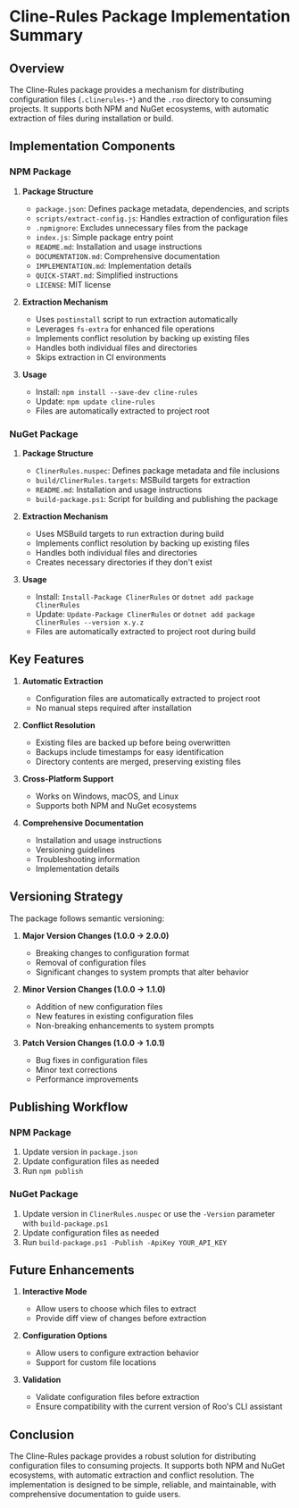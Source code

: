 # Cline-Rules Package Implementation Summary

## Overview

The Cline-Rules package provides a mechanism for distributing configuration files (`.clinerules-*`) and the `.roo` directory to consuming projects. It supports both NPM and NuGet ecosystems, with automatic extraction of files during installation or build.

## Implementation Components

### NPM Package

1. **Package Structure**
   - `package.json`: Defines package metadata, dependencies, and scripts
   - `scripts/extract-config.js`: Handles extraction of configuration files
   - `.npmignore`: Excludes unnecessary files from the package
   - `index.js`: Simple package entry point
   - `README.md`: Installation and usage instructions
   - `DOCUMENTATION.md`: Comprehensive documentation
   - `IMPLEMENTATION.md`: Implementation details
   - `QUICK-START.md`: Simplified instructions
   - `LICENSE`: MIT license

2. **Extraction Mechanism**
   - Uses `postinstall` script to run extraction automatically
   - Leverages `fs-extra` for enhanced file operations
   - Implements conflict resolution by backing up existing files
   - Handles both individual files and directories
   - Skips extraction in CI environments

3. **Usage**
   - Install: `npm install --save-dev cline-rules`
   - Update: `npm update cline-rules`
   - Files are automatically extracted to project root

### NuGet Package

1. **Package Structure**
   - `ClinerRules.nuspec`: Defines package metadata and file inclusions
   - `build/ClinerRules.targets`: MSBuild targets for extraction
   - `README.md`: Installation and usage instructions
   - `build-package.ps1`: Script for building and publishing the package

2. **Extraction Mechanism**
   - Uses MSBuild targets to run extraction during build
   - Implements conflict resolution by backing up existing files
   - Handles both individual files and directories
   - Creates necessary directories if they don't exist

3. **Usage**
   - Install: `Install-Package ClinerRules` or `dotnet add package ClinerRules`
   - Update: `Update-Package ClinerRules` or `dotnet add package ClinerRules --version x.y.z`
   - Files are automatically extracted to project root during build

## Key Features

1. **Automatic Extraction**
   - Configuration files are automatically extracted to project root
   - No manual steps required after installation

2. **Conflict Resolution**
   - Existing files are backed up before being overwritten
   - Backups include timestamps for easy identification
   - Directory contents are merged, preserving existing files

3. **Cross-Platform Support**
   - Works on Windows, macOS, and Linux
   - Supports both NPM and NuGet ecosystems

4. **Comprehensive Documentation**
   - Installation and usage instructions
   - Versioning guidelines
   - Troubleshooting information
   - Implementation details

## Versioning Strategy

The package follows semantic versioning:

1. **Major Version Changes (1.0.0 → 2.0.0)**
   - Breaking changes to configuration format
   - Removal of configuration files
   - Significant changes to system prompts that alter behavior

2. **Minor Version Changes (1.0.0 → 1.1.0)**
   - Addition of new configuration files
   - New features in existing configuration files
   - Non-breaking enhancements to system prompts

3. **Patch Version Changes (1.0.0 → 1.0.1)**
   - Bug fixes in configuration files
   - Minor text corrections
   - Performance improvements

## Publishing Workflow

### NPM Package

1. Update version in `package.json`
2. Update configuration files as needed
3. Run `npm publish`

### NuGet Package

1. Update version in `ClinerRules.nuspec` or use the `-Version` parameter with `build-package.ps1`
2. Update configuration files as needed
3. Run `build-package.ps1 -Publish -ApiKey YOUR_API_KEY`

## Future Enhancements

1. **Interactive Mode**
   - Allow users to choose which files to extract
   - Provide diff view of changes before extraction

2. **Configuration Options**
   - Allow users to configure extraction behavior
   - Support for custom file locations

3. **Validation**
   - Validate configuration files before extraction
   - Ensure compatibility with the current version of Roo's CLI assistant

## Conclusion

The Cline-Rules package provides a robust solution for distributing configuration files to consuming projects. It supports both NPM and NuGet ecosystems, with automatic extraction and conflict resolution. The implementation is designed to be simple, reliable, and maintainable, with comprehensive documentation to guide users.